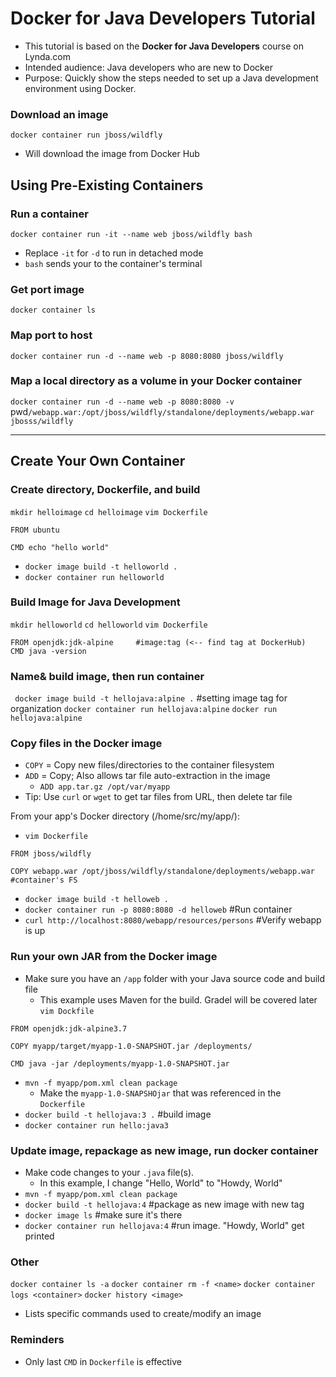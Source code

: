 # Docker for Java Developers Tutorial
- This tutorial is based on the **Docker for Java Developers** course on Lynda.com
- Intended audience: Java developers who are new to Docker
- Purpose: Quickly show the steps needed to set up a Java development environment using Docker. 


### Download an image
`docker container run jboss/wildfly`
- Will download the image from Docker Hub

## Using Pre-Existing Containers
### Run a container

`docker container run -it --name web jboss/wildfly bash`
- Replace `-it` for `-d` to run in detached mode
- `bash` sends your to the container's terminal

### Get port image
`docker container ls`

### Map port to host

`docker container run -d --name web -p 8080:8080 jboss/wildfly`

### Map a local directory as a volume in your Docker container
`docker container run -d --name web -p 8080:8080 -v `pwd`/webapp.war:/opt/jboss/wildfly/standalone/deployments/webapp.war jbosss/wildfly`

----

## Create Your Own Container
### Create directory, Dockerfile, and build
`mkdir helloimage`
`cd helloimage`
`vim Dockerfile`

```
FROM ubuntu

CMD echo "hello world"
```

- `docker image build -t helloworld .`
- `docker container run helloworld`

### Build Image for Java Development
`mkdir helloworld`
`cd helloworld`
`vim Dockerfile`

```
FROM openjdk:jdk-alpine     #image:tag (<-- find tag at DockerHub)
CMD java -version
```

### Name& build image, then run container
` docker image build -t hellojava:alpine .`     #setting image tag for organization 
`docker container run hellojava:alpine`
`docker run hellojava:alpine`

### Copy files in the Docker image
- `COPY` = Copy new files/directories to the container filesystem
- `ADD` = Copy; Also allows tar file auto-extraction in the image
    - `ADD app.tar.gz /opt/var/myapp`
- Tip: Use `curl` or `wget` to get tar files from URL, then delete tar file

From your app's Docker directory (/home/src/my/app/):
- `vim Dockerfile`

```
FROM jboss/wildfly

COPY webapp.war /opt/jboss/wildfly/standalone/deployments/webapp.war #container's FS
```

- `docker image build -t helloweb .`
- `docker container run -p 8080:8080 -d helloweb`   #Run container
- `curl http://localhost:8080/webapp/resources/persons` #Verify webapp is up


### Run your own JAR from the Docker image
- Make sure you have an `/app` folder with your Java source code and build file
    - This example uses Maven for the build. Gradel will be covered later
`vim Dockfile`

```
FROM openjdk:jdk-alpine3.7

COPY myapp/target/myapp-1.0-SNAPSHOT.jar /deployments/

CMD java -jar /deployments/myapp-1.0-SNAPSHOT.jar
```

- `mvn -f myapp/pom.xml clean package`
    - Make the `myapp-1.0-SNAPSHOjar` that was referenced in the `Dockerfile`
- `docker build -t hellojava:3 .`   #build image
- `docker container run hello:java3`

### Update image, repackage as new image, run docker container
- Make code changes to your `.java` file(s). 
    - In this example, I change "Hello, World" to "Howdy, World"
- `mvn -f myapp/pom.xml clean package`
- `docker build -t hellojava:4`      #package as new image with new tag
- `docker image ls`     #make sure it's there
- `docker container run hellojava:4`    #run image. "Howdy, World" get printed



### Other
`docker container ls -a`
`docker container rm -f <name>`
`docker container logs <container>`
`docker history <image>`
- Lists specific commands used to create/modify an image


### Reminders
- Only last `CMD` in `Dockerfile` is effective
